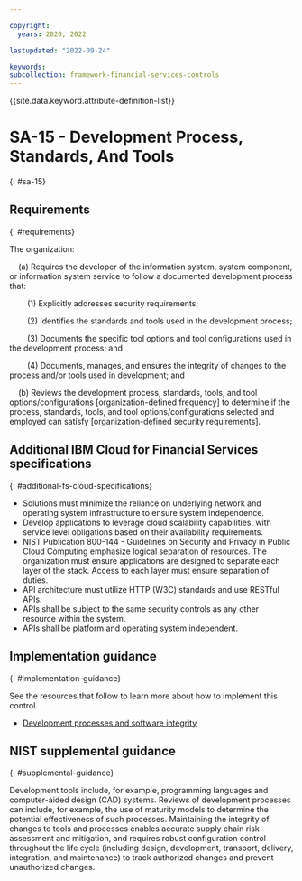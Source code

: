 ```yaml
---

copyright:
  years: 2020, 2022

lastupdated: "2022-09-24"

keywords: 
subcollection: framework-financial-services-controls
---
```


{{site.data.keyword.attribute-definition-list}}

# SA-15 - Development Process, Standards, And Tools
{: #sa-15}

## Requirements
{: #requirements}

The organization:

&nbsp;&nbsp;&nbsp;&nbsp;(a) Requires the developer of the information system, system component, or information system service to follow a documented development process that:

&nbsp;&nbsp;&nbsp;&nbsp;&nbsp;&nbsp;&nbsp;&nbsp;(1) Explicitly addresses security requirements;

&nbsp;&nbsp;&nbsp;&nbsp;&nbsp;&nbsp;&nbsp;&nbsp;(2) Identifies the standards and tools used in the development process;

&nbsp;&nbsp;&nbsp;&nbsp;&nbsp;&nbsp;&nbsp;&nbsp;(3) Documents the specific tool options and tool configurations used in the development process; and

&nbsp;&nbsp;&nbsp;&nbsp;&nbsp;&nbsp;&nbsp;&nbsp;(4) Documents, manages, and ensures the integrity of changes to the process and/or tools used in development; and

&nbsp;&nbsp;&nbsp;&nbsp;(b) Reviews the development process, standards, tools, and tool options/configurations [organization-defined frequency] to determine if the process, standards, tools, and tool options/configurations selected and employed can satisfy [organization-defined security requirements].

## Additional IBM Cloud for Financial Services specifications
{: #additional-fs-cloud-specifications}

- Solutions must minimize the reliance on underlying network and operating system infrastructure to ensure system independence.
- Develop applications to leverage cloud scalability capabilities, with service level obligations based on their availability requirements.
- NIST Publication 800-144 - Guidelines on Security and Privacy in Public Cloud Computing emphasize logical separation of resources.  The organization must ensure applications are designed to separate each layer of the stack.  Access to each layer must ensure separation of duties.
- API architecture must utilize HTTP (W3C) standards and use RESTful APIs. 
- APIs shall be subject to the same security controls as any other resource within the system.
- APIs shall be platform and operating system independent.

## Implementation guidance
{: #implementation-guidance}

See the resources that follow to learn more about how to implement this control.

- [Development processes and software integrity](/docs/framework-financial-services?topic=framework-financial-services-shared-development-processes)

## NIST supplemental guidance
{: #supplemental-guidance}

Development tools include, for example, programming languages and computer-aided design (CAD) systems. Reviews of development processes can include, for example, the use of maturity models to determine the potential effectiveness of such processes. Maintaining the integrity of changes to tools and processes enables accurate supply chain risk assessment and mitigation, and requires robust configuration control throughout the life cycle (including design, development, transport, delivery, integration, and maintenance) to track authorized changes and prevent unauthorized changes.

